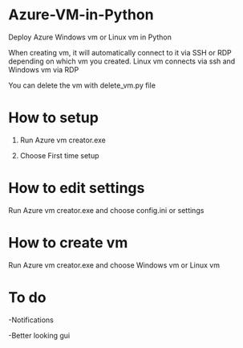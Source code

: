 
# Azure-VM-in-Python
Deploy Azure Windows vm or Linux vm in Python

When creating vm, it will automatically connect to it via SSH or RDP depending on which vm you created.
Linux vm connects via ssh and Windows vm via RDP

You can delete the vm with delete_vm.py file

# How to setup

1. Run Azure vm creator.exe

2. Choose First time setup

# How to edit settings
Run Azure vm creator.exe and choose config.ini or settings


# How to create vm
Run Azure vm creator.exe and choose Windows vm or Linux vm



# To do


-Notifications

-Better looking gui
